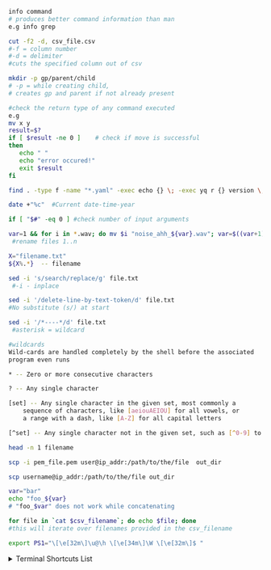 ```bash
info command 
# produces better command information than man 
e.g info grep
```

```bash
cut -f2 -d, csv_file.csv
#-f = column number 
#-d = delimiter
#cuts the specified column out of csv
```

 ```bash
 mkdir -p gp/parent/child  
 # -p = while creating child, 
 # creates gp and parent if not already present
 ```

 ```bash
#check the return type of any command executed
e.g 
mv x y 
result=$?   
if [ $result -ne 0 ]    # check if move is successful
then
    echo " "
    echo "error occured!"
    exit $result
fi
 ```

 ```bash
find . -type f -name "*.yaml" -exec echo {} \; -exec yq r {} version \; -exec echo "" \;
 ```

 ```bash
date +"%c"  #Current date-time-year
 ```

 ```bash
if [ "$#" -eq 0 ] #check number of input arguments
 ```

 ```bash
var=1 && for i in *.wav; do mv $i "noise_ahh_${var}.wav"; var=$((var+1)); done
  #rename files 1..n
 ```

 ```bash
X="filename.txt"
${X%.*}  -- filename 
 ```

 ```bash
sed -i 's/search/replace/g' file.txt
  #-i - inplace
 ```

 ```bash
sed -i '/delete-line-by-text-token/d' file.txt 
#No substitute (s/) at start
 ```

 ```bash
sed -i '/*----*/d' file.txt
  #asterisk = wildcard 
 ```

```bash
#wildcards
Wild-cards are handled completely by the shell before the associated
program even runs

* -- Zero or more consecutive characters

? -- Any single character

[set] -- Any single character in the given set, most commonly a 
	sequence of characters, like [aeiouAEIOU] for all vowels, or 
	a range with a dash, like [A-Z] for all capital letters

[^set] -- Any single character not in the given set, such as [^0-9] to mean any nondigit
```

 ```bash
head -n 1 filename 
 ```

 ```bash
scp -i pem_file.pem user@ip_addr:/path/to/the/file  out_dir 
 ```

 ```bash
scp username@ip_addr:/path/to/the/file out_dir 
 ```

 ```bash
var="bar"
echo "foo_${var}
# "foo_$var" does not work while concatenating  
 ```

 ```bash
for file in `cat $csv_filename`; do echo $file; done
#this will iterate over filenames provided in the csv_filename
 ```

```bash
export PS1="\[\e[32m\]\u@\h \[\e[34m\]\W \[\e[32m\]$ "
```

<details><summary>Terminal Shortcuts List</summary>
|                                                              |                             |
| ------------------------------------------------------------ | --------------------------- |
| Go to beginning of command line                              | ctrl + a                    |
| Go to end of command line                                    | ctrl + e                    |
| Move back one character                                      | ctrl + b                    |
| Move forward one character                                   | ctrl + f                    |
| Move cursor forward one word                                 | alt + f or ctrl + right     |
| Move cursor back one word                                    | alt + b or ctrl + left      |
| Toggle between current cursor position and beginning of the line (Bash) | ctrl + x ctrl + x           |
| **Control**                                                  |                             |
| Clears the Screen                                            | ctrl + l                    |
| Pause terminal output                                        | ctrl + s                    |
| Resume terminal output after it was paused                   | ctrl + q                    |
| **Editing**                                                  |                             |
| Undo last action                                             | ctrl + shift + -            |
| Swap the last two characters before the cursor               | ctrl + t                    |
| Swap current word with previous                              | alt + t                     |
| Delete everything forward to end of line                     | ctrl + k                    |
| Delete backward to the beginning of the current word         | ctrl + w or alt + backspace |
| Delete the character after the current cursor position or exit shell | ctrl + d                    |
| Paste whatever was cut by the last cut command               | ctrl + y                    |
| Delete to the beginning of the line                          | ctrl + u                    |
| Delete to the end of the line                                | ctrl + k                    |
| **History**                                                  |                             |
| Search command history                                       | ctrl + r                    |
| View previous command in the history                         | ctrl + p or up              |
| View next command in the history                             | ctrl + n or down            |
| **Processes**                                                |                             |
| Puts current process into a suspended background process     | ctrl + z                    |
| Kill the currently running process                           | ctrl + c                    |
|                                                              |                             |

</details>